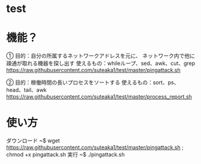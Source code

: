 # test

# 機能？
①
目的：自分の所属するネットワークアドレスを元に、
ネットワーク内で他に疎通が取れる機器を探し出す
使えるもの：whileループ、sed、awk、cut、grep
https://raw.githubusercontent.com/suteaka1/test/master/pingattack.sh

②
目的：稼働時間の長いプロセスをソートする
使えるもの：sort、ps、head、tail、awk
https://raw.githubusercontent.com/suteaka1/test/master/process_report.sh

# 使い方
ダウンロード
~$ wget https://raw.githubusercontent.com/suteaka1/test/master/pingattack.sh ; chmod +x pingattack.sh
実行
~$ ./pingattack.sh
